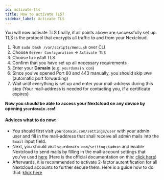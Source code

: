 ```yaml
---
id: activate-tls
title: How to activate TLS?
sidebar_label: Activate TLS
---
```


You will now activate TLS finally, if all points above are successfully set up. TLS is the protocol that encrypts all traffic to and from your Nextcloud.

1. Run `sudo bash /var/scripts/menu.sh` over CLI
1. Choose `Server Configuration` -> `Activate TLS`
1. Choose to install TLS
1. Confirm that you have set up all necessary requirements
1. Enter your **Domain** (e.g. `yourdomain.com`)
1. Since you've opened Port 80 and 443 manually, you should skip `UPnP` (automatic port forwarding)
1. Wait until everything is set up and enter your mail-address during this step (Your mail-address is needed for contacting you, if a certificate expires)

**Now you should be able to access your Nextcloud on any device by opening `yourdomain.com`!**

#### Advices what to do now: 
- You should first visit `yourdomain.com/settings/user` with your admin user and fill in the mail-address that shall receive all admin mails into the `Email` input field.
- Next, you should visit `yourdomain.com/settings/admin` and enable Nextcloud to send mails by filling in the mail-account settings that you've used [here](#how-to-set-up-smtp-mail-to-enable-your-server-to-send-mails)
(Here is the official documentation on this: [click here](https://docs.nextcloud.com/server/20/admin_manual/configuration_server/email_configuration.html))
- Afterwards, it is recommended to activate 2-factor autentification for all Nextcloud accounts to further secure them. Here is a guide how to do that: [klick here](https://docs.nextcloud.com/server/latest/admin_manual/configuration_user/two_factor-auth.html)